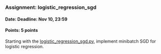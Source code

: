 ### Assignment: logistic_regression_sgd
#### Date: Deadline: Nov 10, 23:59
#### Points: 5 points

Starting with the [logistic_regression_sgd.py](https://github.com/ufal/npfl129/tree/past-1920/labs/03/logistic_regression_sgd.py),
implement minibatch SGD for logistic regression.
